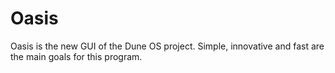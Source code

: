 # Oasis
Oasis is the new GUI of the Dune OS project. Simple, innovative and fast are the main goals for this program.
